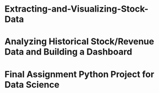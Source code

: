 # Extracting-and-Visualizing-Stock-Data
# Analyzing Historical Stock/Revenue Data and Building a Dashboard
# Final Assignment Python Project for Data Science
